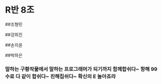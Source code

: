 # R반 8조

##조형민

##강희진

##손지윤

##박하은

### 말하는 구황작물에서 말하는 프로그래머가 되기까지 함께합쉬다~ 항해 99 수료 다 같이 합쉬다~ 친해집쉬다~ 확신의 E 놀아죠라
